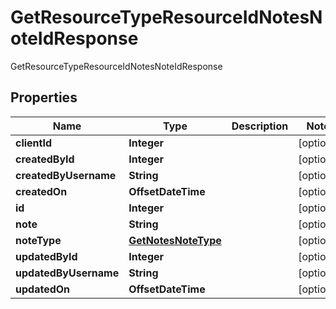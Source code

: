 

# GetResourceTypeResourceIdNotesNoteIdResponse

GetResourceTypeResourceIdNotesNoteIdResponse

## Properties

| Name | Type | Description | Notes |
|------------ | ------------- | ------------- | -------------|
|**clientId** | **Integer** |  |  [optional] |
|**createdById** | **Integer** |  |  [optional] |
|**createdByUsername** | **String** |  |  [optional] |
|**createdOn** | **OffsetDateTime** |  |  [optional] |
|**id** | **Integer** |  |  [optional] |
|**note** | **String** |  |  [optional] |
|**noteType** | [**GetNotesNoteType**](GetNotesNoteType.md) |  |  [optional] |
|**updatedById** | **Integer** |  |  [optional] |
|**updatedByUsername** | **String** |  |  [optional] |
|**updatedOn** | **OffsetDateTime** |  |  [optional] |



